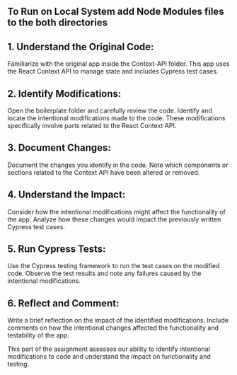 ## To Run on Local System add Node Modules files to the both directories

## 1. Understand the Original Code:
Familiarize with the original app inside the Context-API folder. This app uses the React Context API to manage state and includes Cypress test cases.

## 2. Identify Modifications:
Open the boilerplate folder and carefully review the code.
Identify and locate the intentional modifications made to the code. These modifications specifically involve parts related to the React Context API.

## 3. Document Changes:
Document the changes you identify in the code. Note which components or sections related to the Context API have been altered or removed.

## 4. Understand the Impact:
Consider how the intentional modifications might affect the functionality of the app.
Analyze how these changes would impact the previously written Cypress test cases.

## 5. Run Cypress Tests:
Use the Cypress testing framework to run the test cases on the modified code.
Observe the test results and note any failures caused by the intentional modifications.

## 6. Reflect and Comment:
Write a brief reflection on the impact of the identified modifications.
Include comments on how the intentional changes affected the functionality and testability of the app.

This part of the assignment assesses our ability to identify intentional modifications to code and understand the impact on functionality and testing.
